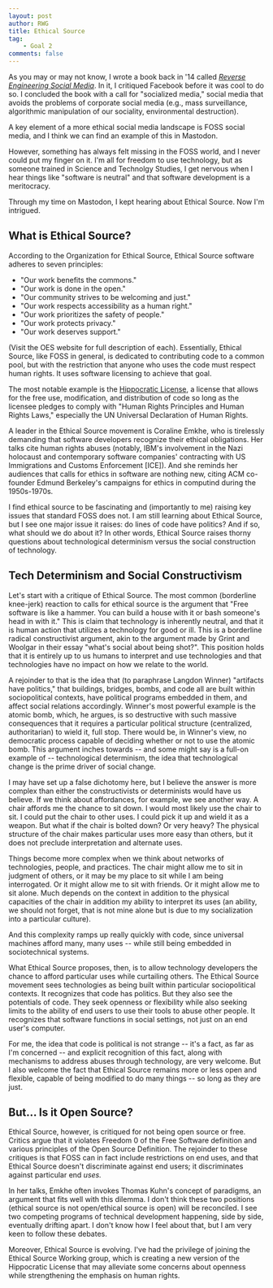 ```yaml
---
layout: post
author: RWG
title: Ethical Source
tag:
    - Goal 2
comments: false
---
```


As you may or may not know, I wrote a book back in '14 called [*Reverse Engineering Social Media*](https://bookshop.org/books/reverse-engineering-social-media-software-culture-and-political-economy-in-new-media-capitalism/9781439910344). In it, I critiqued Facebook before it was cool to do so. I concluded the book with a call for "socialized media," social media that avoids the problems of corporate social media (e.g., mass surveillance, algorithmic manipulation of our sociality, environmental destruction). 

A key element of a more ethical social media landscape is FOSS social media, and I think we can find an example of this in Mastodon.

However, something has always felt missing in the FOSS world, and I never could put my finger on it. I'm all for freedom to use technology, but as someone trained in Science and Technolgy Studies, I get nervous when I hear things like "software is neutral" and that software development is a meritocracy. 

Through my time on Mastodon, I kept hearing about Ethical Source. Now I'm intrigued.

What is Ethical Source?
-----------------------

According to the Organization for Ethical Source, Ethical Source software adheres to seven principles:
* "Our work benefits the commons."
* "Our work is done in the open."
* "Our community strives to be welcoming and just." 
* "Our work respects accessibility as a human right."
* "Our work prioritizes the safety of people."
* "Our work protects privacy."
* "Our work deserves support."

(Visit the OES website for full description of each). Essentially, Ethical Source, like FOSS in general, is dedicated to contributing code to a common pool, but with the restriction that anyone who uses the code must respect human rights. It uses software licensing to achieve that goal.

The most notable example is the [Hippocratic License](https://firstdonoharm.dev/), a license that allows for the free use, modification, and distribution of code so long as the licensee pledges to comply with "Human Rights Principles and Human Rights Laws," especially the UN Universal Declaration of Human Rights.

A leader in the Ethical Source movement is Coraline Emkhe, who is tirelessly demanding that software developers recognize their ethical obligations. Her talks cite human rights abuses (notably, IBM's involvement in the Nazi holocaust and contemporary software companies' contracting with US Immigrations and Customs Enforcement [ICE]). And she reminds her audiences that calls for ethics in software are nothing new, citing ACM co-founder Edmund Berkeley's campaigns for ethics in computind during the 1950s-1970s. 

I find ethical source to be fascinating and (importantly to me) raising key issues that standard FOSS does not. I am still learning about Ethical Source, but I see one major issue it raises: do lines of code have politics? And if so, what should we do about it? In other words, Ethical Source raises thorny questions about technological determinism versus the social construction of technology. 

Tech Determinism and Social Constructivism
------------------------------------------
Let's start with a critique of Ethical Source. The most common (borderline knee-jerk) reaction to calls for ethical source is the argument that "Free software is like a hammer. You can build a house with it or bash someone's head in with it." This is claim that technology is inherently neutral, and that it is human action that utilizes a technology for good or ill. This is a borderline radical constructivist argument, akin to the argument made by Grint and Woolgar in their essay "what's social about being shot?". This position holds that it is entirely up to us humans to interpret and use technologies and that technologies have no impact on how we relate to the world.

A rejoinder to that is the idea that (to paraphrase Langdon Winner) "artifacts have politics," that buildings, bridges, bombs, and code all are built within sociopolitical contexts, have political programs embedded in them, and affect social relations accordingly. Winner's most powerful example is the atomic bomb, which, he argues, is so destructive with such massive consequences that it requires a particular political structure (centralized, authoritarian) to wield it, full stop. There would be, in Winner's view, no democratic process capable of deciding whether or not to use the atomic bomb. This argument inches towards -- and some might say is a full-on example of -- technological determinism, the idea that technological change is the prime driver of social change.

I may have set up a false dichotomy here, but I believe the answer is more complex than either the constructivists or determinists would have us believe. If we think about affordances, for example, we see another way. A chair affords me the chance to sit down. I would most likely use the chair to sit. I could put the chair to other uses. I could pick it up and wield it as a weapon. But what if the chair is bolted down? Or very heavy? The physical structure of the chair makes particular uses more easy than others, but it does not preclude interpretation and alternate uses. 

Things become more complex when we think about networks of technologies, people, and practices. The chair might allow me to sit in judgment of others, or it may be my place to sit while I am being interrogated. Or it might allow me to sit with friends. Or it might allow me to sit alone. Much depends on the context in addition to the physical capacities of the chair in addition my ability to interpret its uses (an ability, we should not forget, that is not mine alone but is due to my socialization into a particular culture). 

And this complexity ramps up really quickly with code, since universal machines afford many, many uses -- while still being embedded in sociotechnical systems.

What Ethical Source proposes, then, is to allow technology developers the chance to afford particular uses while curtailing others. The Ethical Source movement sees technologies as being built within particular sociopolitical contexts. It recognizes that code has politics. But they also see the potentials of code. They seek openness or flexibility while also seeking limits to the ability of end users to use their tools to abuse other people. It recognizes that software functions in social settings, not just on an end user's computer. 

For me, the idea that code is political is not strange -- it's a fact, as far as I'm concerned -- and explicit recognition of this fact, along with mechanisms to address abuses through technology, are very welcome. But I also welcome the fact that Ethical Source remains more or less open and flexible, capable of being modified to do many things -- so long as they are just.

But... Is it Open Source?
-------------------------
Ethical Source, however, is critiqued for not being open source or free. Critics argue that it violates Freedom 0 of the Free Software definition and various principles of the Open Source Definition. The rejoinder to these critiques is that FOSS can in fact include restrictions on end uses, and that Ethical Source doesn't discriminate against end users; it discriminates against particular end *uses.*

In her talks, Emkhe often invokes Thomas Kuhn's concept of paradigms, an argument that fits well with this dilemma. I don't think these two positions (ethical source is not open/ethical source is open) will be reconciled. I see two competing programs of technical development happening, side by side, eventually drifting apart. I don't know how I feel about that, but I am very keen to follow these debates. 

Moreover, Ethical Source is evolving. I've had the privilege of joining the Ethical Source Working group, which is creating a new version of the Hippocratic License that may alleviate some concerns about openness while strengthening the emphasis on human rights.
